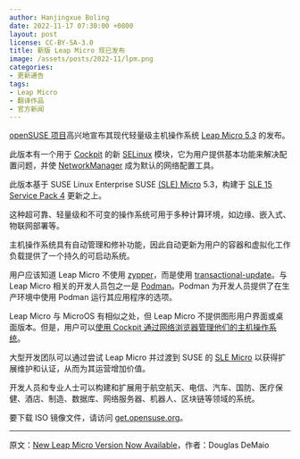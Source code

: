 ```yaml
---
author: Hanjingxue Boling
date: 2022-11-17 07:30:00 +0800
layout: post
license: CC-BY-SA-3.0
title: 新版 Leap Micro 现已发布
image: /assets/posts/2022-11/lpm.png
categories:
- 更新通告
tags:
- Leap Micro
- 翻译作品
- 官方新闻
---
```


[openSUSE 项目](https://www.opensuse.org/)高兴地宣布其现代轻量级主机操作系统 [Leap Micro 5.3](https://get.opensuse.org/leapmicro) 的发布。

此版本有一个用于 [Cockpit](https://cockpit-project.org/) 的新 [SELinux](https://github.com/SELinuxProject) 模块，它为用户提供基本功能来解决配置问题，并使 [NetworkManager](https://networkmanager.dev/) 成为默认的网络配置工具。

此版本基于 SUSE Linux Enterprise SUSE [(SLE) Micro](https://www.suse.com/download/sle-micro/) 5.3，构建于 [SLE 15 Service Pack 4](https://www.suse.com/releasenotes/x86_64/SUSE-SLES/15-SP4/index.html) 更新之上。

这种超可靠、轻量级和不可变的操作系统可用于多种计算环境，如边缘、嵌入式、物联网部署等。

主机操作系统具有自动管理和修补功能，因此自动更新为用户的容器和虚拟化工作负载提供了一个持久的可启动系统。

用户应该知道 Leap Micro 不使用 [zypper](https://en.opensuse.org/SDB:Zypper_usage)，而是使用 [transactional-update](https://opensuse.github.io/openSUSE-docs-revamped-temp/microos_getting_started/#transcational-update-default)。与 Leap Micro 相关的开发人员包之一是 [Podman](https://github.com/containers/podman/blob/main/RELEASE_NOTES.md#342)。Podman 为开发人员提供了在生产环境中使用 Podman 运行其应用程序的选项。

Leap Micro 与 MicroOS 有相似之处，但 Leap Micro 不提供图形用户界面或桌面版本。但是，用户可以[使用 Cockpit 通过网络浏览器管理他们的主机操作系统](https://youtu.be/uf5C5OMscDk)。

大型开发团队可以通过尝试 Leap Micro 并过渡到 SUSE 的 [SLE Micro](https://www.suse.com/download/sle-micro/) 以获得扩展维护和认证，从而为其运营增加价值。

开发人员和专业人士可以构建和扩展用于航空航天、电信、汽车、国防、医疗保健、酒店、制造、数据库、网络服务器、机器人、区块链等领域的系统。

要下载 ISO 镜像文件，请访问 [get.opensuse.org](https://get.opensuse.org/)。

------

原文：[New Leap Micro Version Now Available](https://news.opensuse.org/2022/11/17/new-leapmicro-version-now-available/)，作者：Douglas DeMaio